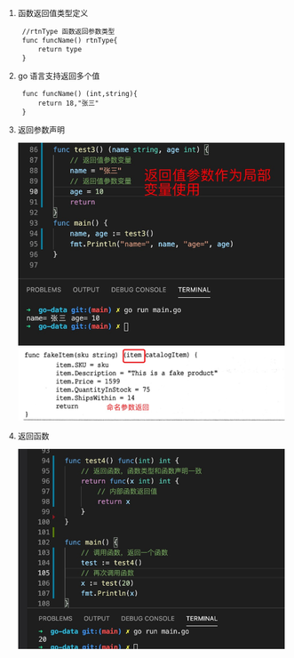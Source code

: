1. 函数返回值类型定义

        //rtnType 函数返回参数类型
        func funcName() rtnType{
            return type
        }

2. go 语言支持返回多个值

        func funcName() (int,string){
            return 18,"张三"
        }

3. 返回参数声明

    ![avatar](../../assets/rtn-param.jpg)
    ![image](../../assets/params-rtn-func.jpg)

4. 返回函数

    ![avatar](../../assets/rtn-func.jpg)